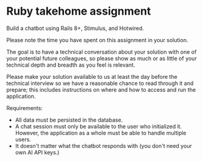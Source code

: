 # Ruby takehome assignment

Build a chatbot using Rails 8+, Stimulus, and Hotwired.

Please note the time you have spent on this assignment in your solution.

The goal is to have a technical conversation about your solution with one of your potential future colleagues, so please show as much or as little of your technical depth and breadth as you feel is relevant.

Please make your solution available to us at least the day before the technical interview so we have a reasonable chance to read through it and prepare; this includes instructions on where and how to access and run the application.

Requirements:

 * All data must be persisted in the database.
 * A chat session must only be available to the user who initialized it. However, the application as a whole must be able to handle multiple users.
 * It doesn't matter what the chatbot responds with (you don't need your own AI API keys.)
